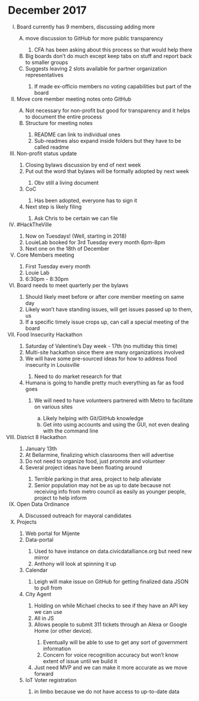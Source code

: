 # December 2017

<ol type="I">
  <li>Board currently has 9 members, discussing adding more</li>
    <ol type="A">
    <li>move discussion to GitHub for more public transparency</li>
      <ol type="1">
      	<li>CFA has been asking about this process so that would help there</li>
      </ol>
    	<li>Big boards don’t do much except keep tabs on stuff and report back to smaller groups</li>
    <li>Suggests leaving 2 slots available for partner organization representatives</li>
      <ol type="1">
          <li>If made ex-officio members no voting capabilities but part of the board</li>
      </ol>
    </ol>
    <li>Move core member meeting notes onto GitHub</li>
    <ol type="A">
      <li>Not necessary for non-profit but good for transparency and it helps to document the entire process</li>
      <li>Structure for meeting notes</li>
      <ol type=“1”>
        <li>README can link to individual ones</li>
        <li>Sub-readmes also expand inside folders but they have to be called readme</li>
      </ol>
    </ol>
    <li>Non-profit status update</li>
    <ol type=“A”>
      <li>Closing bylaws discussion by end of next week</li>
      <li>Put out the word that bylaws will be formally adopted by next week</li>
        <ol type=“1”>
          <li>Obv still a living document</li>
        </ol>
      <li>CoC</li>
        <ol type=“1”>
          <li>Has been adopted, everyone has to sign it </li>
        </ol>
      <li>Next step is likely filing</li>
        <ol type=“1”>
          <li>Ask Chris to be certain we can file</li>
        </ol>
    </ol>
    <li>#HackTheVille</li>
    <ol type=“A”>
      <li>Now on Tuesdays! (Well, starting in 2018)</li>
      <li>LouieLab booked for 3rd Tuesday every month 6pm-8pm</li>
      <li>Next one on the 18th of December</li>
    </ol>
    <li>Core Members meeting</li>
    <ol type=“A”>
      <li>First Tuesday every month</li>
      <li>Louie Lab</li>
      <li>6:30pm - 8:30pm</li>
    </ol>
    <li>Board needs to meet quarterly per the bylaws</li>
    <ol type=“A”>
      <li>Should likely meet before or after core member meeting on same day</li>
      <li>Likely won’t have standing issues, will get issues passed up to them, us</li>
      <li>If a specific timely issue crops up, can call a special meeting of the board</li>
    </ol>
    <li>Food Insecurity Hackathon</li>
    <ol type=“A”>
      <li>Saturday of Valentine’s Day week - 17th (no multiday this time)</li>
      <li>Multi-site hackathon since there are many organizations involved</li>
      <li>We will have some pre-sourced ideas for how to address food insecurity in Louisville</li>
      <ol type=“1”>
      	<li>Need to do market research for that</li>
      </ol>
      <li>Humana is going to handle pretty much everything as far as food goes</li>
      <ol type=“1”>
      	<li>We will need to have volunteers partnered with Metro to facilitate on various sites</li>
        <ol type="a">
        	<li>Likely helping with Git/GitHub knowledge</li>
        	<li>Get into using accounts and using the GUI, not even dealing with the command line</li>
        </ol>
      </ol>
    </ol>
    <li>District 8 Hackathon</li>
    <ol type=“A”>
      <li>January 13th</li>
      <li>At Bellarmine, finalizing which classrooms then will advertise</li>
      <li>Do not need to organize food, just promote and volunteer</li>
      <li>Several project ideas have been floating around</li>
        <ol type=“1”>
          <li>Terrible parking in that area, project to help alleviate</li>
          <li>Senior population may not be as up to date because not receiving info from metro council as easily as younger people, project to help inform</li>
        </ol>
    </ol>
    <li>Open Data Ordinance</li>
    <ol type="A">
    	<li>Discussed outreach for mayoral candidates</li>
    </ol>
    <li>Projects </li>
    <ol type=“A”>
      <li>Web portal for Mijente</li>
      <li>Data-portal</li>
      <ol type=“1”>
        <li>Used to have instance on data.civicdatalliance.org but need new mirror</li>
        <li>Anthony will look at spinning it up</li>
      </ol>
      <li>Calendar</li>
      <ol type=“1”>
        <li>Leigh will make issue on GitHub for getting finalized data JSON to pull from</li>
      </ol>
      <li>City Agent</li>
      <ol type=“1”>
        <li>Holding on while Michael checks to see if they have an API key we can use</li>
        <li>All in JS</li>
        <li>Allows people to submit 311 tickets through an Alexa or Google Home (or other device).</li>
        <ol type=“1”>
          <li>Eventually will be able to use to get any sort of government information</li>
          <li>Concern for voice recognition accuracy but won’t know extent of issue until we build it</li>
        </ol>
        <li>Just need MVP and we can make it more accurate as we move forward</li>
      </ol>
      <li>IoT Voter registration</li>
      <ol type=“1”>
        <li>in limbo because we do not have access to up-to-date data</li>
      </ol>
    </ol>
</ol>